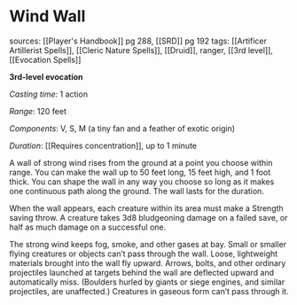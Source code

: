 # Wind Wall
sources: [[Player's Handbook]] pg 288, [[SRD]] pg 192
tags: [[Artificer Artillerist Spells]], [[Cleric Nature Spells]], [[Druid]], ranger, [[3rd level]], [[Evocation Spells]]

**3rd-level evocation**

*Casting time*: 1 action

*Range*: 120 feet

*Components*: V, S, M (a tiny fan and a feather of exotic origin)

*Duration*: [[Requires concentration]], up to 1 minute

A wall of strong wind rises from the ground at a point you choose within range. You can make the wall up to 50 feet long, 15 feet high, and 1 foot thick. You can shape the wall in any way you choose so long as it makes one continuous path along the ground. The wall lasts for the duration.

When the wall appears, each creature within its area must make a Strength saving throw. A creature takes 3d8 bludgeoning damage on a failed save, or half as much damage on a successful one.

The strong wind keeps fog, smoke, and other gases at bay. Small or smaller flying creatures or objects can’t pass through the wall. Loose, lightweight materials brought into the wall fly upward. Arrows, bolts, and other ordinary projectiles launched at targets behind the wall are deflected upward and automatically miss. (Boulders hurled by giants or siege engines, and similar projectiles, are unaffected.) Creatures in gaseous form can’t pass through it.
